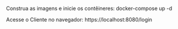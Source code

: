 Construa as imagens e inicie os contêineres:
	docker-compose up -d

Acesse o Cliente no navegador:
	https://localhost:8080/login